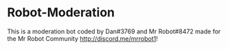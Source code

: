 # Robot-Moderation
This is a moderation bot coded by Dan#3769 and Mr Robot#8472 made for the Mr Robot Community
http://discord.me/mrrobot1!
